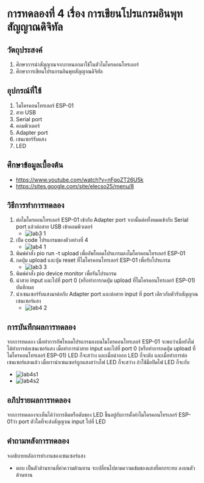# การทดลองที่ 4 เรื่อง การเขียนโปรแกรมอินพุทสัญญาณดิจิทัล

## วัตถุประสงค์
1. ศึกษาการนำสัญญาณจากภายนอกมาใช้ในตัวไมโครคอนโทรเลอร์
2. ศึกษาการเขียนโปรแกรมอินพุทสัญญาณดิจิทัล

## อุปกรณ์ที่ใช้
1. ไมโครคอนโทรเลอร์ ESP-01
2. สาย USB 
3. Serial port
4. คอมพิวเตอร์
5. Adapter port 
6. เซนเซอร์รับแสง
7. LED

## ศึกษาข้อมูลเบื้องต้น
* https://www.youtube.com/watch?v=nFqoZT26U5k
* https://sites.google.com/site/elecso25/menu/8

## วิธีการทำการทดลอง
1. ต่อไมโครคอนโทรเลอร์ ESP-01 เข้ากับ Adapter port จากนั้นต่อทั้งหมดเข้ากับ Serial port แล้วต่อสาย USB เข้าคอมพิวเตอร์
   * ![lab3 1](https://user-images.githubusercontent.com/80879980/112292056-4a6b7600-8cc3-11eb-8237-0c01f0754c19.png)
2. เปิด code โปรแกรมของตัวอย่างที่ 4
   * ![lab4 1](https://user-images.githubusercontent.com/80879980/112328064-8bc24c80-8ce8-11eb-9d9c-f944d684d55b.png)
3. พิมพ์คำสั่ง pio run -t upload เพื่ออัพโหลดโปรแกรมลงไมโครคอนโทรเลอร์ ESP-01
4. กดปุ่ม upload และปุ่ม reset ที่ไมโครคอนโทรเลอร์ ESP-01 เพื่อรับโปรแกรม
   * ![lab3 3](https://user-images.githubusercontent.com/80879980/112292783-07f66900-8cc4-11eb-923a-8fa061152b36.png)
5. พิมพ์คำสั่ง pio device monitor เพื่อรันโปรแกรม
7. นำสาย input แตะไปที่ port 0 (หรือทำการกดปุ่ม upload ที่ไมโครคอนโทรเลอร์ ESP-01) บันทึกผล
8. นำเซนเซอร์รับแสงมาต่อกับ Adapter port และต่อสาย input ที่ port เดียวกับตัวรับสัญญาณเซนเซอร์แสง
   * ![lab4 2](https://user-images.githubusercontent.com/80879980/112330539-b3b2af80-8cea-11eb-9b63-d34a073dd061.png)

## การบันทึกผลการทดลอง
จากการทดลอง เมื่อทำการอัพโหลดโปรแกรมลงบนไมโครคอนโทรเลอร์ ESP-01 จะพบว่าเมื่อยังไม่ได้ทำการต่อเซนเซอร์แสง เมื่อทำการนำสาย input แตะไปที่ port 0 (หรือทำการกดปุ่ม upload ที่ไมโครคอนโทรเลอร์ ESP-01) LED ก็จะสว่าง และเมื่อนำออก LED ก็จะดับ และเมื่อทำการต่อเซนเซอร์แสงแล้ว เมื่อเรานำเซนเซอร์ถูกแสงสว่างไฟ LED ก็จะสว่าง ถ้าใช้มือปิดไฟ LED ก็จะกับ
   * ![lab4s1](https://user-images.githubusercontent.com/80879980/112344709-f4182a80-8cf6-11eb-85e4-0083e0f2f98e.png)
   * ![lab4s2](https://user-images.githubusercontent.com/80879980/112344904-26c22300-8cf7-11eb-9be0-fa1349400d0a.png)

## อภิปรายผลการทดลอง
จากการทดลองจะเห็นได้ว่าการติดหรือดับของ LED ขึ้นอยู่กับการตั้งค่าไมโครคอนโทรเลอร์ ESP-01ว่า port ตัวใดที่จะส่งสัญญาณ input ไปที่ LED

## คำถามหลังการทดลอง
จงอธิบายหลักการทำงานของเซนเซอร์แสง
* ตอบ เป็นตัวต้านทานที่ค่าความต้านทาน จะเปลี่ยนไปตามความเข้มของแสงที่ตกกระทบ ลงบนตัวต้านทาน
